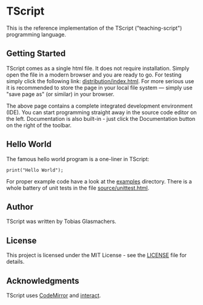 # TScript
This is the reference implementation of the TScript ("teaching-script")
programming language.

## Getting Started
TScript comes as a single html file. It does not require installation.
Simply open the file in a modern browser and you are ready to go. For
testing simply click the following link:
[distribution/index.html](https://tglas.github.io/tscript/distribution/index.html).
For more serious use it is recommended to store the page in your local
file system &mdash; simply use "save page as" (or similar) in your
browser.

The above page contains a complete integrated development environment
(IDE). You can start programming straight away in the source code editor
on the left. Documentation is also built-in - just click the
Documentation button on the right of the toolbar.

## Hello World
The famous hello world program is a one-liner in TScript:
```
print("Hello World");
```
For proper example code have a look at the [examples](examples)
directory. There is a whole battery of unit tests in the file
[source/unittest.html](https://tglas.github.io/tscript/source/unittest.html).

## Author
TScript was written by Tobias Glasmachers.

## License
This project is licensed under the MIT License - see the
[LICENSE](LICENSE) file for details.

## Acknowledgments
TScript uses [CodeMirror](https://codemirror.net/) and
[interact](https://interactjs.io/).

